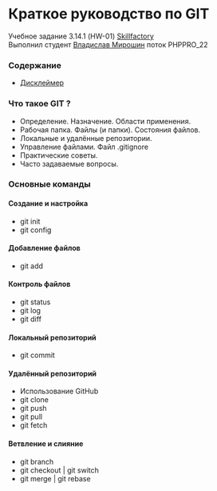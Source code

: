 # Краткое руководство по GIT
Учебное задание 3.14.1 (HW-01) [Skillfactory](https://skillfactory.ru/)  
Выполнил студент [Владислав Мирошин](https://github.com/Vlad-Miroshin) поток PHPPRO_22 

### Содержание

- [Дисклеймер](./partials//disclaimer.md)

### Что такое GIT ?

- Определение. Назначение. Области применения.
- Рабочая папка. Файлы (и папки). Состояния файлов.
- Локальные и удалённые репозитории.
- Управление файлами. Файл .gitignore
- Практические советы.
- Часто задаваемые вопросы.

### Основные команды

#### Создание и настройка

- git init
- git config

#### Добавление файлов

- git add

#### Контроль файлов

- git status
- git log
- git diff

#### Локальный репозиторий

- git commit

#### Удалённый репозиторий

- Использование GitHub
- git clone
- git push
- git pull
- git fetch

#### Ветвление и слияние

- git branch
- git checkout | git switch
- git merge | git rebase
